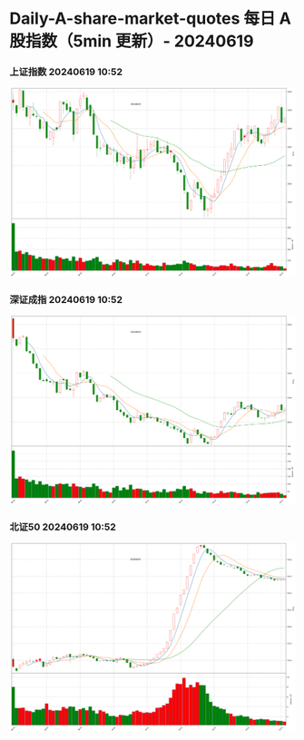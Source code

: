 
# Daily-A-share-market-quotes 每日 A 股指数（5min 更新）- 20240619

### 上证指数 20240619 10:52
![](./fig/2024/6/20240619-sh000001.png)

### 深证成指 20240619 10:52
![](./fig/2024/6/20240619-sz399001.png)

### 北证50 20240619 10:52
![](./fig/2024/6/20240619-bj899050.png)
